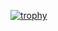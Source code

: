 [![trophy](https://github-profile-trophy.vercel.app/?username=Emilianoac&rank=-UNKNOWN,&theme=gruvbox)](https://github.com/ryo-ma/github-profile-trophy)
